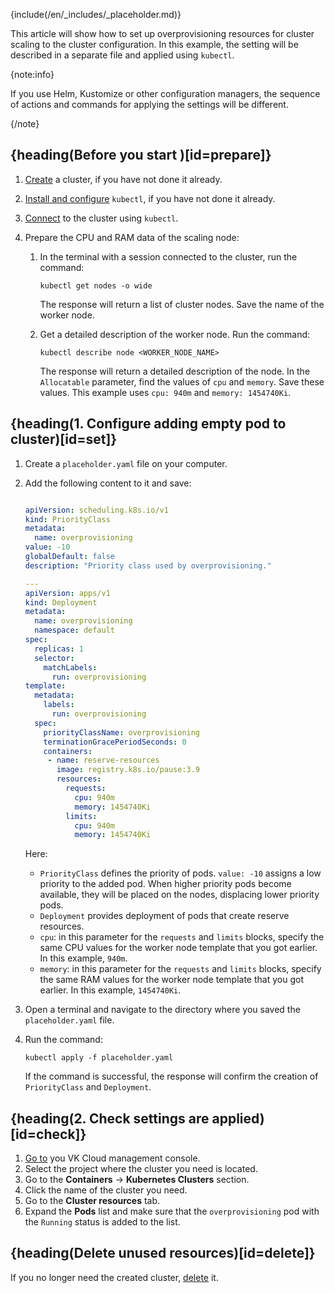 {include(/en/_includes/_placeholder.md)}

This article will show how to set up overprovisioning resources for cluster scaling to the cluster configuration. In this example, the setting will be described in a separate file and applied using `kubectl`.

{note:info}

If you use Helm, Kustomize or other configuration managers, the sequence of actions and commands for applying the settings will be different.

{/note}

## {heading(Before you start )[id=prepare]}

1. [Create](../../instructions/create-cluster) a cluster, if you have not done it already.
1. [Install and configure](../../connect/kubectl) `kubectl`, if you have not done it already.
1. [Connect](../../connect/kubectl#checking_connection_to_cluster) to the cluster using `kubectl`.
1. Prepare the CPU and RAM data of the scaling node:

    1. In the terminal with a session connected to the cluster, run the command:

       ```console
       kubectl get nodes -o wide
       ```

       The response will return a list of cluster nodes. Save the name of the worker node.

    1. Get a detailed description of the worker node. Run the command:

       ```console
       kubectl describe node <WORKER_NODE_NAME>
       ```

       The response will return a detailed description of the node. In the `Allocatable` parameter, find the values of `cpu` and `memory`. Save these values. This example uses `cpu: 940m` and `memory: 1454740Ki`.

## {heading(1. Configure adding empty pod to cluster)[id=set]}

1. Create a `placeholder.yaml` file on your computer.
1. Add the following content to it and save:

   ```yaml

   apiVersion: scheduling.k8s.io/v1
   kind: PriorityClass
   metadata:
     name: overprovisioning
   value: -10
   globalDefault: false
   description: "Priority class used by overprovisioning."

   ---
   apiVersion: apps/v1
   kind: Deployment
   metadata:
     name: overprovisioning
     namespace: default
   spec:
     replicas: 1
     selector:
       matchLabels:
         run: overprovisioning
   template:
     metadata:
       labels:
         run: overprovisioning
     spec:
       priorityClassName: overprovisioning
       terminationGracePeriodSeconds: 0
       containers:
        - name: reserve-resources
          image: registry.k8s.io/pause:3.9
          resources:
            requests:
              cpu: 940m
              memory: 1454740Ki
            limits:
              cpu: 940m
              memory: 1454740Ki
   ```

   Here:

    - `PriorityClass` defines the priority of pods. `value: -10` assigns a low priority to the added pod. When higher priority pods become available, they will be placed on the nodes, displacing lower priority pods.
    - `Deployment` provides deployment of pods that create reserve resources.
    - `cpu`: in this parameter for the `requests` and `limits` blocks, specify the same CPU values for the worker node template that you got earlier. In this example, `940m`.
    - `memory`: in this parameter for the `requests` and `limits` blocks, specify the same RAM values for the worker node template that you got earlier. In this example, `1454740Ki`.

1. Open a terminal and navigate to the directory where you saved the `placeholder.yaml` file.
1. Run the command:

   ```console
   kubectl apply -f placeholder.yaml
   ```

   If the command is successful, the response will confirm the creation of `PriorityClass` and `Deployment`.

## {heading(2. Check settings are applied)[id=check]}

1. [Go to](https://msk.cloud.vk.com/app/) you VK Cloud management console.
1. Select the project where the cluster you need is located.
1. Go to the **Containers** → **Kubernetes Clusters** section.
1. Click the name of the cluster you need.
1. Go to the **Cluster resources** tab.
1. Expand the **Pods** list and make sure that the `overprovisioning` pod with the `Running` status is added to the list.

## {heading(Delete unused resources)[id=delete]}

If you no longer need the created cluster, [delete](../../instructions/manage-cluster#delete_cluster) it.